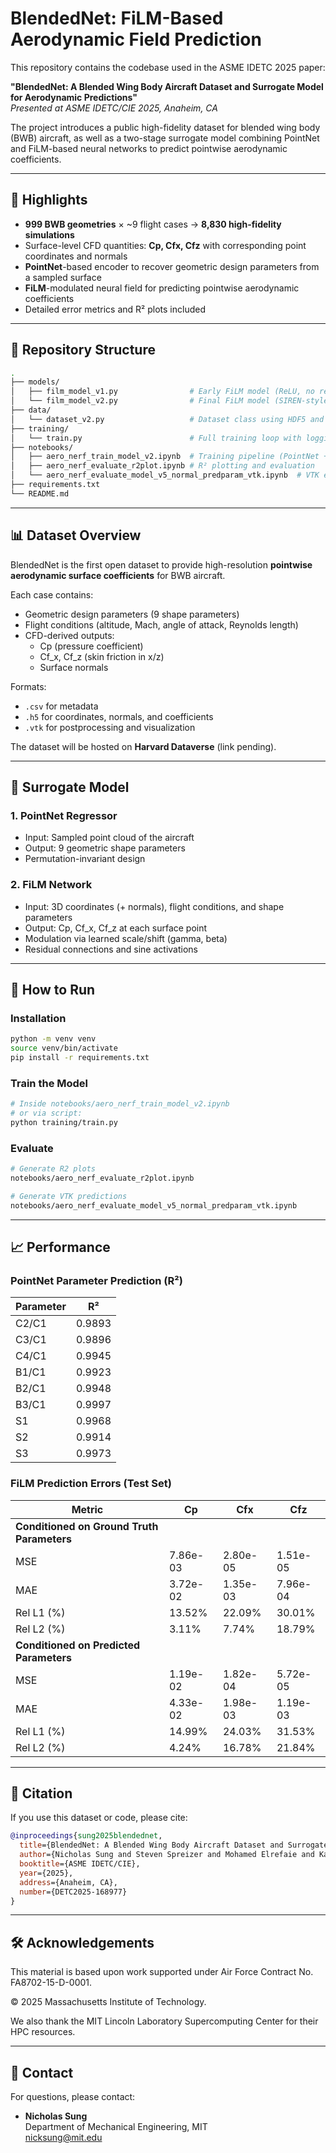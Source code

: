 # BlendedNet: FiLM-Based Aerodynamic Field Prediction

This repository contains the codebase used in the ASME IDETC 2025 paper:

**"BlendedNet: A Blended Wing Body Aircraft Dataset and Surrogate Model for Aerodynamic Predictions"**\
*Presented at ASME IDETC/CIE 2025, Anaheim, CA*

The project introduces a public high-fidelity dataset for blended wing body (BWB) aircraft, as well as a two-stage surrogate model combining PointNet and FiLM-based neural networks to predict pointwise aerodynamic coefficients.

---

## 🚀 Highlights

- **999 BWB geometries** × \~9 flight cases → **8,830 high-fidelity simulations**
- Surface-level CFD quantities: **Cp, Cfx, Cfz** with corresponding point coordinates and normals
- **PointNet**-based encoder to recover geometric design parameters from a sampled surface
- **FiLM**-modulated neural field for predicting pointwise aerodynamic coefficients
- Detailed error metrics and R² plots included

---

## 📂 Repository Structure

```bash
.
├── models/
│   ├── film_model_v1.py                # Early FiLM model (ReLU, no residuals)
│   └── film_model_v2.py                # Final FiLM model (SIREN-style with sine + residuals)
├── data/
│   └── dataset_v2.py                   # Dataset class using HDF5 and CSV files
├── training/
│   └── train.py                        # Full training loop with logging and validation
├── notebooks/
│   ├── aero_nerf_train_model_v2.ipynb  # Training pipeline (PointNet + FiLM)
│   ├── aero_nerf_evaluate_r2plot.ipynb # R² plotting and evaluation
│   └── aero_nerf_evaluate_model_v5_normal_predparam_vtk.ipynb  # VTK export for visualization
├── requirements.txt
└── README.md
```

---

## 📊 Dataset Overview

BlendedNet is the first open dataset to provide high-resolution **pointwise aerodynamic surface coefficients** for BWB aircraft.

Each case contains:

- Geometric design parameters (9 shape parameters)
- Flight conditions (altitude, Mach, angle of attack, Reynolds length)
- CFD-derived outputs:
  - Cp (pressure coefficient)
  - Cf\_x, Cf\_z (skin friction in x/z)
  - Surface normals

Formats:

- `.csv` for metadata
- `.h5` for coordinates, normals, and coefficients
- `.vtk` for postprocessing and visualization

The dataset will be hosted on **Harvard Dataverse** (link pending).

---

## 🧠 Surrogate Model

### 1. **PointNet Regressor**

- Input: Sampled point cloud of the aircraft
- Output: 9 geometric shape parameters
- Permutation-invariant design

### 2. **FiLM Network**

- Input: 3D coordinates (+ normals), flight conditions, and shape parameters
- Output: Cp, Cf\_x, Cf\_z at each surface point
- Modulation via learned scale/shift (gamma, beta)
- Residual connections and sine activations

---

## 🔧 How to Run

### Installation

```bash
python -m venv venv
source venv/bin/activate
pip install -r requirements.txt
```

### Train the Model

```bash
# Inside notebooks/aero_nerf_train_model_v2.ipynb
# or via script:
python training/train.py
```

### Evaluate

```bash
# Generate R2 plots
notebooks/aero_nerf_evaluate_r2plot.ipynb

# Generate VTK predictions
notebooks/aero_nerf_evaluate_model_v5_normal_predparam_vtk.ipynb
```

---

## 📈 Performance

### PointNet Parameter Prediction (R²)

| Parameter | R²     |
| --------- | ------ |
| C2/C1     | 0.9893 |
| C3/C1     | 0.9896 |
| C4/C1     | 0.9945 |
| B1/C1     | 0.9923 |
| B2/C1     | 0.9948 |
| B3/C1     | 0.9997 |
| S1        | 0.9968 |
| S2        | 0.9914 |
| S3        | 0.9973 |

### FiLM Prediction Errors (Test Set)

| Metric                                     | Cp       | Cfx      | Cfz      |
| ------------------------------------------ | -------- | -------- | -------- |
| **Conditioned on Ground Truth Parameters** |          |          |          |
| MSE                                        | 7.86e-03 | 2.80e-05 | 1.51e-05 |
| MAE                                        | 3.72e-02 | 1.35e-03 | 7.96e-04 |
| Rel L1 (%)                                 | 13.52%   | 22.09%   | 30.01%   |
| Rel L2 (%)                                 | 3.11%    | 7.74%    | 18.79%   |
| **Conditioned on Predicted Parameters**    |          |          |          |
| MSE                                        | 1.19e-02 | 1.82e-04 | 5.72e-05 |
| MAE                                        | 4.33e-02 | 1.98e-03 | 1.19e-03 |
| Rel L1 (%)                                 | 14.99%   | 24.03%   | 31.53%   |
| Rel L2 (%)                                 | 4.24%    | 16.78%   | 21.84%   |

---

## 📜 Citation

If you use this dataset or code, please cite:

```bibtex
@inproceedings{sung2025blendednet,
  title={BlendedNet: A Blended Wing Body Aircraft Dataset and Surrogate Model for Aerodynamic Predictions},
  author={Nicholas Sung and Steven Spreizer and Mohamed Elrefaie and Kaira Samuel and Matthew C. Jones and Faez Ahmed},
  booktitle={ASME IDETC/CIE},
  year={2025},
  address={Anaheim, CA},
  number={DETC2025-168977}
}
```

---

## 🛠 Acknowledgements

This material is based upon work supported under Air Force Contract No. FA8702-15-D-0001.

© 2025 Massachusetts Institute of Technology.

We also thank the MIT Lincoln Laboratory Supercomputing Center for their HPC resources.

---

## 📨 Contact

For questions, please contact:

- **Nicholas Sung**\
  Department of Mechanical Engineering, MIT\
  [nicksung@mit.edu](mailto\:nicksung@mit.edu)

